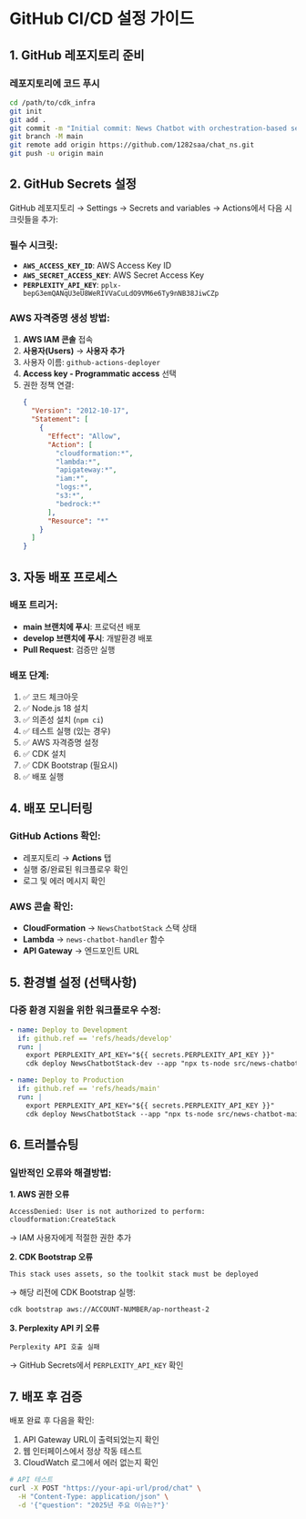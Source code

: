# GitHub CI/CD 설정 가이드

## 1. GitHub 레포지토리 준비

### 레포지토리에 코드 푸시
```bash
cd /path/to/cdk_infra
git init
git add .
git commit -m "Initial commit: News Chatbot with orchestration-based search"
git branch -M main
git remote add origin https://github.com/1282saa/chat_ns.git
git push -u origin main
```

## 2. GitHub Secrets 설정

GitHub 레포지토리 → Settings → Secrets and variables → Actions에서 다음 시크릿들을 추가:

### 필수 시크릿:
- **`AWS_ACCESS_KEY_ID`**: AWS Access Key ID
- **`AWS_SECRET_ACCESS_KEY`**: AWS Secret Access Key  
- **`PERPLEXITY_API_KEY`**: `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`

### AWS 자격증명 생성 방법:

1. **AWS IAM 콘솔** 접속
2. **사용자(Users)** → **사용자 추가**
3. 사용자 이름: `github-actions-deployer`
4. **Access key - Programmatic access** 선택
5. 권한 정책 연결:
   ```json
   {
     "Version": "2012-10-17",
     "Statement": [
       {
         "Effect": "Allow",
         "Action": [
           "cloudformation:*",
           "lambda:*",
           "apigateway:*",
           "iam:*",
           "logs:*",
           "s3:*",
           "bedrock:*"
         ],
         "Resource": "*"
       }
     ]
   }
   ```

## 3. 자동 배포 프로세스

### 배포 트리거:
- **main 브랜치에 푸시**: 프로덕션 배포
- **develop 브랜치에 푸시**: 개발환경 배포  
- **Pull Request**: 검증만 실행

### 배포 단계:
1. ✅ 코드 체크아웃
2. ✅ Node.js 18 설치
3. ✅ 의존성 설치 (`npm ci`)
4. ✅ 테스트 실행 (있는 경우)
5. ✅ AWS 자격증명 설정
6. ✅ CDK 설치
7. ✅ CDK Bootstrap (필요시)
8. ✅ 배포 실행

## 4. 배포 모니터링

### GitHub Actions 확인:
- 레포지토리 → **Actions** 탭
- 실행 중/완료된 워크플로우 확인
- 로그 및 에러 메시지 확인

### AWS 콘솔 확인:
- **CloudFormation** → `NewsChatbotStack` 스택 상태
- **Lambda** → `news-chatbot-handler` 함수
- **API Gateway** → 엔드포인트 URL

## 5. 환경별 설정 (선택사항)

### 다중 환경 지원을 위한 워크플로우 수정:
```yaml
- name: Deploy to Development
  if: github.ref == 'refs/heads/develop'
  run: |
    export PERPLEXITY_API_KEY="${{ secrets.PERPLEXITY_API_KEY }}"
    cdk deploy NewsChatbotStack-dev --app "npx ts-node src/news-chatbot-main.ts" --require-approval never

- name: Deploy to Production  
  if: github.ref == 'refs/heads/main'
  run: |
    export PERPLEXITY_API_KEY="${{ secrets.PERPLEXITY_API_KEY }}"
    cdk deploy NewsChatbotStack --app "npx ts-node src/news-chatbot-main.ts" --require-approval never
```

## 6. 트러블슈팅

### 일반적인 오류와 해결방법:

**1. AWS 권한 오류**
```
AccessDenied: User is not authorized to perform: cloudformation:CreateStack
```
→ IAM 사용자에게 적절한 권한 추가

**2. CDK Bootstrap 오류**
```
This stack uses assets, so the toolkit stack must be deployed
```
→ 해당 리전에 CDK Bootstrap 실행:
```bash
cdk bootstrap aws://ACCOUNT-NUMBER/ap-northeast-2
```

**3. Perplexity API 키 오류**
```
Perplexity API 호출 실패
```
→ GitHub Secrets에서 `PERPLEXITY_API_KEY` 확인

## 7. 배포 후 검증

배포 완료 후 다음을 확인:
1. API Gateway URL이 출력되었는지 확인
2. 웹 인터페이스에서 정상 작동 테스트
3. CloudWatch 로그에서 에러 없는지 확인

```bash
# API 테스트
curl -X POST "https://your-api-url/prod/chat" \
  -H "Content-Type: application/json" \
  -d '{"question": "2025년 주요 이슈는?"}'
```